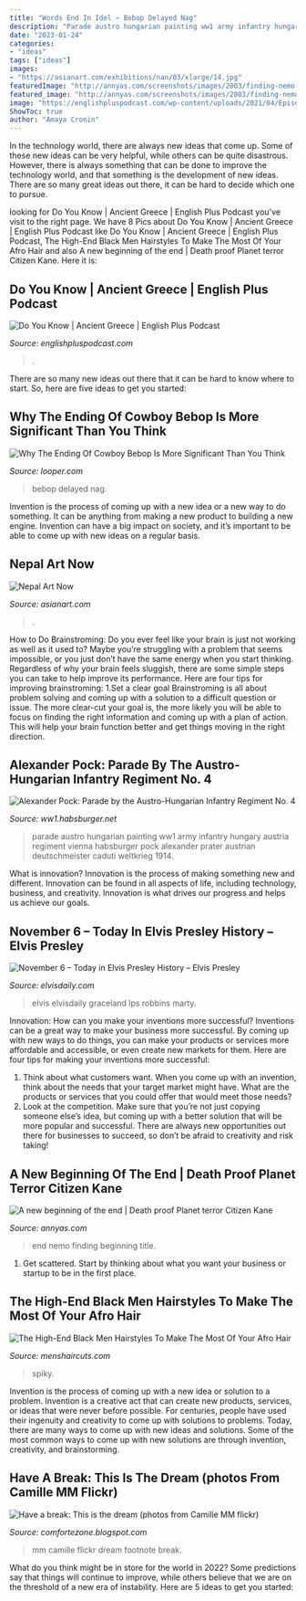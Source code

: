 ```yaml
---
title: "Words End In Idel ~ Bebop Delayed Nag"
description: "Parade austro hungarian painting ww1 army infantry hungary austria regiment vienna habsburger pock alexander prater austrian deutschmeister caduti weltkrieg 1914"
date: "2023-01-24"
categories:
- "ideas"
tags: ["ideas"]
images:
- "https://asianart.com/exhibitions/nan/03/xlarge/14.jpg"
featuredImage: "http://annyas.com/screenshots/images/2003/finding-nemo-end-title-still.jpg"
featured_image: "http://annyas.com/screenshots/images/2003/finding-nemo-end-title-still.jpg"
image: "https://englishpluspodcast.com/wp-content/uploads/2021/04/Episode-318-Do-You-Know-Ancient-Greece.jpg"
ShowToc: true
author: "Amaya Cronin"
---
```



In the technology world, there are always new ideas that come up. Some of these new ideas can be very helpful, while others can be quite disastrous. However, there is always something that can be done to improve the technology world, and that something is the development of new ideas. There are so many great ideas out there, it can be hard to decide which one to pursue.

	

		
looking for Do You Know | Ancient Greece | English Plus Podcast you've visit to the right page. We have 8 Pics about Do You Know | Ancient Greece | English Plus Podcast like Do You Know | Ancient Greece | English Plus Podcast, The High-End Black Men Hairstyles To Make The Most Of Your Afro Hair and also A new beginning of the end | Death proof Planet terror Citizen Kane. Here it is:
		
    
## Do You Know | Ancient Greece | English Plus Podcast

<img loading=lazy src="https://englishpluspodcast.com/wp-content/uploads/2021/04/Episode-318-Do-You-Know-Ancient-Greece.jpg" onerror="this.onerror=null;this.src='https://tse2.mm.bing.net/th?id=OIP.S7X_QbaEVQW9G-pJy1hKSgHaEK&amp;pid=15.1';" alt="Do You Know | Ancient Greece | English Plus Podcast">

_Source: englishpluspodcast.com_

>. 

	

There are so many new ideas out there that it can be hard to know where to start. So, here are five ideas to get you started: 

    
## Why The Ending Of Cowboy Bebop Is More Significant Than You Think

<img loading=lazy src="https://www.looper.com/img/gallery/why-the-ending-of-cowboy-bebop-is-more-significant-than-you-think/the-end-had-been-planned-from-the-beginning-1620429494.jpg" onerror="this.onerror=null;this.src='https://tse4.mm.bing.net/th?id=OIP.u_y6gApPeMBhFgilgWtnfwHaEK&amp;pid=15.1';" alt="Why The Ending Of Cowboy Bebop Is More Significant Than You Think">

_Source: looper.com_

>bebop delayed nag. 

	

Invention is the process of coming up with a new idea or a new way to do something. It can be anything from making a new product to building a new engine. Invention can have a big impact on society, and it’s important to be able to come up with new ideas on a regular basis.

    
## Nepal Art Now

<img loading=lazy src="https://asianart.com/exhibitions/nan/03/xlarge/14.jpg" onerror="this.onerror=null;this.src='https://tse4.mm.bing.net/th?id=OIP.SEXcLQTYjHID47r2WibfMgHaLD&amp;pid=15.1';" alt="Nepal Art Now">

_Source: asianart.com_

>. 

	

How to Do Brainstroming:
Do you ever feel like your brain is just not working as well as it used to? Maybe you’re struggling with a problem that seems impossible, or you just don’t have the same energy when you start thinking. Regardless of why your brain feels sluggish, there are some simple steps you can take to help improve its performance. Here are four tips for improving brainstroming: 
1.Set a clear goal
Brainstroming is all about problem solving and coming up with a solution to a difficult question or issue. The more clear-cut your goal is, the more likely you will be able to focus on finding the right information and coming up with a plan of action. This will help your brain function better and get things moving in the right direction. 

    
## Alexander Pock: Parade By The Austro-Hungarian Infantry Regiment No. 4

<img loading=lazy src="http://static1.habsburger.net/files/styles/large/public/originale/1942_15_dbi298.jpg?itok=q7qHaGtH" onerror="this.onerror=null;this.src='https://tse3.mm.bing.net/th?id=OIP.izFfGnH2RV61zGYZAGcqowHaFY&amp;pid=15.1';" alt="Alexander Pock: Parade by the Austro-Hungarian Infantry Regiment No. 4">

_Source: ww1.habsburger.net_

>parade austro hungarian painting ww1 army infantry hungary austria regiment vienna habsburger pock alexander prater austrian deutschmeister caduti weltkrieg 1914. 

	

What is innovation?
Innovation is the process of making something new and different. Innovation can be found in all aspects of life, including technology, business, and creativity. Innovation is what drives our progress and helps us achieve our goals.

    
## November 6 – Today In Elvis Presley History – Elvis Presley

<img loading=lazy src="https://elvisdaily.com/wp-content/uploads/2016/11/october-6-1971-elvis-presley-3.jpg" onerror="this.onerror=null;this.src='https://tse1.mm.bing.net/th?id=OIP.DYuOcHFUkrblhgkRhXdOmgHaJw&amp;pid=15.1';" alt="November 6 – Today in Elvis Presley History – Elvis Presley">

_Source: elvisdaily.com_

>elvis elvisdaily graceland lps robbins marty. 

	

Innovation: How can you make your inventions more successful?
Inventions can be a great way to make your business more successful. By coming up with new ways to do things, you can make your products or services more affordable and accessible, or even create new markets for them. Here are four tips for making your inventions more successful:
1. Think about what customers want. When you come up with an invention, think about the needs that your target market might have. What are the products or services that you could offer that would meet those needs?
2. Look at the competition. Make sure that you’re not just copying someone else’s idea, but coming up with a better solution that will be more popular and successful. There are always new opportunities out there for businesses to succeed, so don’t be afraid to creativity and risk taking!

    
## A New Beginning Of The End | Death Proof Planet Terror Citizen Kane

<img loading=lazy src="http://annyas.com/screenshots/images/2003/finding-nemo-end-title-still.jpg" onerror="this.onerror=null;this.src='https://tse4.mm.bing.net/th?id=OIP.8X4fxAA13nSQrJq-wEESdgHaFj&amp;pid=15.1';" alt="A new beginning of the end | Death proof Planet terror Citizen Kane">

_Source: annyas.com_

>end nemo finding beginning title. 

	

1. Get scattered. Start by thinking about what you want your business or startup to be in the first place.

    
## The High-End Black Men Hairstyles To Make The Most Of Your Afro Hair

<img loading=lazy src="https://menshaircuts.com/wp-content/uploads/2018/05/black-men-hairstyles-long-spiky-afro-500x750.jpg" onerror="this.onerror=null;this.src='https://tse3.mm.bing.net/th?id=OIP.4248kqw6C89qy4KTXyUu4wHaLH&amp;pid=15.1';" alt="The High-End Black Men Hairstyles To Make The Most Of Your Afro Hair">

_Source: menshaircuts.com_

>spiky. 

	

Invention is the process of coming up with a new idea or solution to a problem. Invention is a creative act that can create new products, services, or ideas that were never before possible. For centuries, people have used their ingenuity and creativity to come up with solutions to problems. Today, there are many ways to come up with new ideas and solutions. Some of the most common ways to come up with new solutions are through invention, creativity, and brainstorming.

    
## Have A Break: This Is The Dream (photos From Camille MM Flickr)

<img loading=lazy src="http://2.bp.blogspot.com/-JSzKkMzirGk/TdRZb4zcwgI/AAAAAAAAAGI/1OMuuYEZ2bs/s1600/28+-+2009after.jpg" onerror="this.onerror=null;this.src='https://tse2.mm.bing.net/th?id=OIP.5ADfWVGmWuDjzbopHXbqtgHaJ4&amp;pid=15.1';" alt="Have a break: This is the dream (photos from Camille MM flickr)">

_Source: comfortezone.blogspot.com_

>mm camille flickr dream footnote break. 

	

What do you think might be in store for the world in 2022? Some predictions say that things will continue to improve, while others believe that we are on the threshold of a new era of instability. Here are 5 ideas to get you started: 

